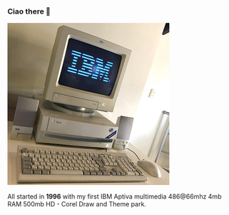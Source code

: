 ### Ciao there 👋
[![IBM Aptiva multimedia 486@66mhz 4mb RAM 500mb HD](ibm.jpg)](#)

All started in **1996** with my first IBM Aptiva multimedia 486@66mhz 4mb RAM 500mb HD - Corel Draw and Theme park.
 
 
<!--
**AldoFerrari/AldoFerrari** is a ✨ _special_ ✨ repository because its `README.md` (this file) appears on your GitHub profile.
 
Here are some ideas to get you started:

- 🔭 I’m currently working on ...
- 🌱 I’m currently learning ...
- 👯 I’m looking to collaborate on ...
- 🤔 I’m looking for help with ...
- 💬 Ask me about ...
- 📫 How to reach me: ...
- 😄 Pronouns: ...
- ⚡ Fun fact: ...
-->
